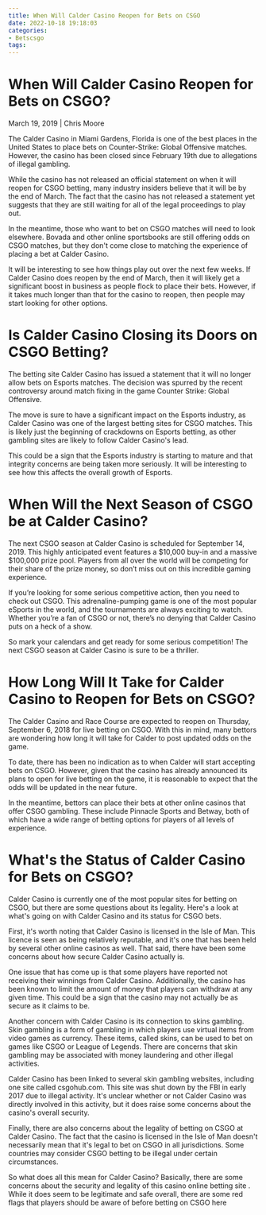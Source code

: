 ```yaml
---
title: When Will Calder Casino Reopen for Bets on CSGO
date: 2022-10-18 19:18:03
categories:
- Betscsgo
tags:
---
```



#  When Will Calder Casino Reopen for Bets on CSGO?

March 19, 2019 | Chris Moore

The Calder Casino in Miami Gardens, Florida is one of the best places in the United States to place bets on Counter-Strike: Global Offensive matches. However, the casino has been closed since February 19th due to allegations of illegal gambling.

While the casino has not released an official statement on when it will reopen for CSGO betting, many industry insiders believe that it will be by the end of March. The fact that the casino has not released a statement yet suggests that they are still waiting for all of the legal proceedings to play out.

In the meantime, those who want to bet on CSGO matches will need to look elsewhere. Bovada and other online sportsbooks are still offering odds on CSGO matches, but they don't come close to matching the experience of placing a bet at Calder Casino.

It will be interesting to see how things play out over the next few weeks. If Calder Casino does reopen by the end of March, then it will likely get a significant boost in business as people flock to place their bets. However, if it takes much longer than that for the casino to reopen, then people may start looking for other options.

#  Is Calder Casino Closing its Doors on CSGO Betting?

The betting site Calder Casino has issued a statement that it will no longer allow bets on Esports matches. The decision was spurred by the recent controversy around match fixing in the game Counter Strike: Global Offensive.

The move is sure to have a significant impact on the Esports industry, as Calder Casino was one of the largest betting sites for CSGO matches. This is likely just the beginning of crackdowns on Esports betting, as other gambling sites are likely to follow Calder Casino's lead.

This could be a sign that the Esports industry is starting to mature and that integrity concerns are being taken more seriously. It will be interesting to see how this affects the overall growth of Esports.

#  When Will the Next Season of CSGO be at Calder Casino?

The next CSGO season at Calder Casino is scheduled for September 14, 2019. This highly anticipated event features a $10,000 buy-in and a massive $100,000 prize pool. Players from all over the world will be competing for their share of the prize money, so don’t miss out on this incredible gaming experience.

If you’re looking for some serious competitive action, then you need to check out CSGO. This adrenaline-pumping game is one of the most popular eSports in the world, and the tournaments are always exciting to watch. Whether you’re a fan of CSGO or not, there’s no denying that Calder Casino puts on a heck of a show.

So mark your calendars and get ready for some serious competition! The next CSGO season at Calder Casino is sure to be a thriller.

#  How Long Will It Take for Calder Casino to Reopen for Bets on CSGO?

The Calder Casino and Race Course are expected to reopen on Thursday, September 6, 2018 for live betting on CSGO. With this in mind, many bettors are wondering how long it will take for Calder to post updated odds on the game.

To date, there has been no indication as to when Calder will start accepting bets on CSGO. However, given that the casino has already announced its plans to open for live betting on the game, it is reasonable to expect that the odds will be updated in the near future.

In the meantime, bettors can place their bets at other online casinos that offer CSGO gambling. These include Pinnacle Sports and Betway, both of which have a wide range of betting options for players of all levels of experience.

#  What's the Status of Calder Casino for Bets on CSGO?

Calder Casino is currently one of the most popular sites for betting on CSGO, but there are some questions about its legality. Here's a look at what's going on with Calder Casino and its status for CSGO bets.

First, it's worth noting that Calder Casino is licensed in the Isle of Man. This licence is seen as being relatively reputable, and it's one that has been held by several other online casinos as well. That said, there have been some concerns about how secure Calder Casino actually is.

One issue that has come up is that some players have reported not receiving their winnings from Calder Casino. Additionally, the casino has been known to limit the amount of money that players can withdraw at any given time. This could be a sign that the casino may not actually be as secure as it claims to be.

Another concern with Calder Casino is its connection to skins gambling. Skin gambling is a form of gambling in which players use virtual items from video games as currency. These items, called skins, can be used to bet on games like CSGO or League of Legends. There are concerns that skin gambling may be associated with money laundering and other illegal activities.

Calder Casino has been linked to several skin gambling websites, including one site called csgohub.com. This site was shut down by the FBI in early 2017 due to illegal activity. It's unclear whether or not Calder Casino was directly involved in this activity, but it does raise some concerns about the casino's overall security.

Finally, there are also concerns about the legality of betting on CSGO at Calder Casino. The fact that the casino is licensed in the Isle of Man doesn't necessarily mean that it's legal to bet on CSGO in all jurisdictions. Some countries may consider CSGO betting to be illegal under certain circumstances.

So what does all this mean for Calder Casino? Basically, there are some concerns about the security and legality of this casino online betting site . While it does seem to be legitimate and safe overall, there are some red flags that players should be aware of before betting on CSGO here